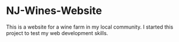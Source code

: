 # NJ-Wines-Website
This is a website for a wine farm in my local community. I started this project to test my web development skills.
